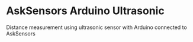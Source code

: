 # AskSensors Arduino Ultrasonic
Distance measurement using ultrasonic sensor with Arduino connected to AskSensors
